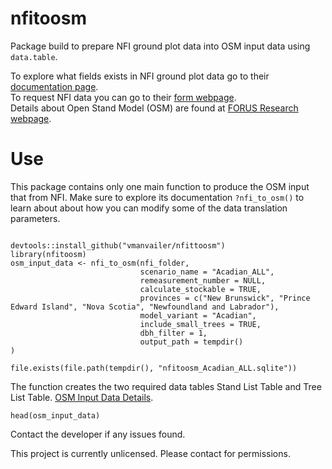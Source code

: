 
<!-- README.md is generated from README.Rmd. Please edit that file -->

# nfitoosm

Package build to prepare NFI ground plot data into OSM input data using
`data.table`.

To explore what fields exists in NFI ground plot data go to their
[documentation page](https://nfi.nfis.org/en/ground_plot).  
To request NFI data you can go to their [form
webpage](https://nfi.nfis.org/en/datarequestform).  
Details about Open Stand Model (OSM) are found at [FORUS Research
webpage](https://forusresearch.com/downloads/osm/index.html).

# Use

This package contains only one main function to produce the OSM input
that from NFI. Make sure to explore its documentation `?nfi_to_osm()` to
learn about about how you can modify some of the data translation
parameters.

``` nfi

devtools::install_github("vmanvailer/nfittoosm")
library(nfitoosm)
osm_input_data <- nfi_to_osm(nfi_folder,
                             scenario_name = "Acadian_ALL",
                             remeasurement_number = NULL,
                             calculate_stockable = TRUE,
                             provinces = c("New Brunswick", "Prince Edward Island", "Nova Scotia", "Newfoundland and Labrador"),
                             model_variant = "Acadian",
                             include_small_trees = TRUE,
                             dbh_filter = 1,
                             output_path = tempdir()
)

file.exists(file.path(tempdir(), "nfitoosm_Acadian_ALL.sqlite"))
```

The function creates the two required data tables Stand List Table and
Tree List Table. [OSM Input Data
Details](https://forusresearch.com/downloads/osm/help/OSM.HelpFiles/OSM.Input.htm).

``` table
head(osm_input_data)
```

Contact the developer if any issues found.

This project is currently unlicensed. Please contact for permissions.
